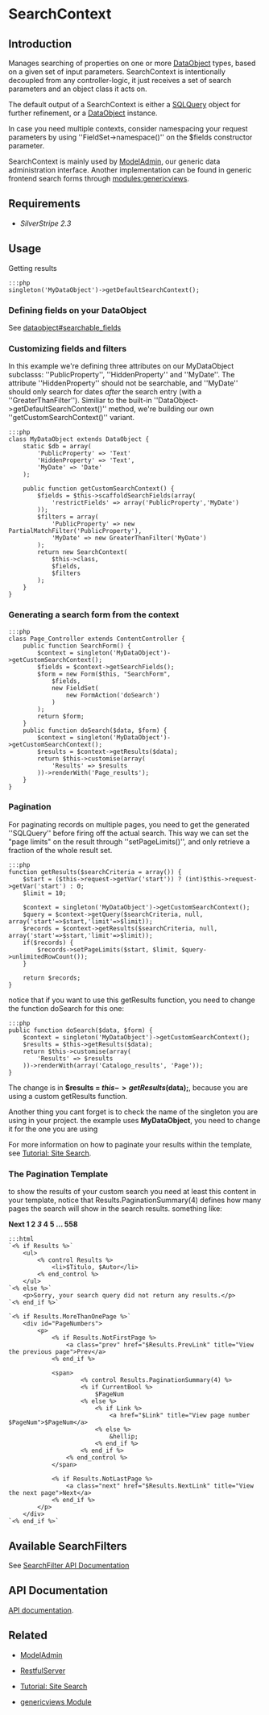 # SearchContext

## Introduction

Manages searching of properties on one or more
[DataObject](http://api.silverstripe.org/trunk/sapphire/model/DataObject.html) types, based on a given set of input
parameters. SearchContext is intentionally decoupled from any controller-logic,
it just receives a set of search parameters and an object class it acts on.

The default output of a SearchContext is either a [SQLQuery](SQLQuery) object for further refinement, or a
[DataObject](http://api.silverstripe.org/trunk/sapphire/model/DataObject.html) instance.

In case you need multiple contexts, consider namespacing your request parameters by using ''FieldSet->namespace()'' on
the $fields constructor parameter.

SearchContext is mainly used by [ModelAdmin](ModelAdmin), our generic data administration interface. Another
implementation can be found in generic frontend search forms through [modules:genericviews](modules/genericviews).

## Requirements


*  *SilverStripe 2.3*

## Usage

Getting results

	:::php
	singleton('MyDataObject')->getDefaultSearchContext();


### Defining fields on your DataObject

See [dataobject#searchable_fields](dataobject#searchable_fields)

### Customizing fields and filters

In this example we're defining three attributes on our MyDataObject subclasss: ''PublicProperty'', ''HiddenProperty''
and ''MyDate''. The attribute ''HiddenProperty'' should not be searchable, and ''MyDate'' should only search for dates
*after* the search entry (with a ''GreaterThanFilter''). Similiar to the built-in
''DataObject->getDefaultSearchContext()'' method, we're building our own ''getCustomSearchContext()'' variant.

	:::php
	class MyDataObject extends DataObject {
		static $db = array(
			'PublicProperty' => 'Text'
			'HiddenProperty' => 'Text',
			'MyDate' => 'Date'
		);
		
		public function getCustomSearchContext() {
			$fields = $this->scaffoldSearchFields(array(
				'restrictFields' => array('PublicProperty','MyDate')
			));
			$filters = array(
				'PublicProperty' => new PartialMatchFilter('PublicProperty'),
				'MyDate' => new GreaterThanFilter('MyDate')
			);
			return new SearchContext(
				$this->class, 
				$fields, 
				$filters
			);
		}
	}
		





### Generating a search form from the context

	:::php
	class Page_Controller extends ContentController {
		public function SearchForm() {
			$context = singleton('MyDataObject')->getCustomSearchContext();
			$fields = $context->getSearchFields();
			$form = new Form($this, "SearchForm",
				$fields,
				new FieldSet(
					new FormAction('doSearch')
				)
			);
			return $form;
		}
		public function doSearch($data, $form) {
			$context = singleton('MyDataObject')->getCustomSearchContext();
			$results = $context->getResults($data);
			return $this->customise(array(
				'Results' => $results
			))->renderWith('Page_results');
		}
	}







### Pagination

For paginating records on multiple pages, you need to get the generated ''SQLQuery'' before firing off the actual
search. This way we can set the "page limits" on the result through ''setPageLimits()'', and only retrieve a fraction of
the whole result set.


	:::php
	function getResults($searchCriteria = array()) {
		$start = ($this->request->getVar('start')) ? (int)$this->request->getVar('start') : 0;
		$limit = 10;
			
		$context = singleton('MyDataObject')->getCustomSearchContext();
		$query = $context->getQuery($searchCriteria, null, array('start'=>$start,'limit'=>$limit));
		$records = $context->getResults($searchCriteria, null, array('start'=>$start,'limit'=>$limit));
		if($records) {
			$records->setPageLimits($start, $limit, $query->unlimitedRowCount());
		}
			
		return $records;
	}


notice that if you want to use this getResults function, you need to change the function doSearch for this one:

	:::php
	public function doSearch($data, $form) {
		$context = singleton('MyDataObject')->getCustomSearchContext();
		$results = $this->getResults($data);
		return $this->customise(array(
			'Results' => $results
		))->renderWith(array('Catalogo_results', 'Page'));
	}


The change is in **$results = $this->getResults($data);**, because you are using a custom getResults function.

Another thing you cant forget is to check the name of the singleton you are using in your project. the example uses
**MyDataObject**, you need to change it for the one you are using

For more information on how to paginate your results within the template, see [Tutorial: Site
Search](tutorial/4-site-search).


### The Pagination Template

to show the results of your custom search you need at least this content in your template, notice that
Results.PaginationSummary(4) defines how many pages the search will show in the search results. something like:

**Next   1 2  *3*  4  5  … 558**  


	:::html
	`<% if Results %>`
		<ul>
			<% control Results %>
				<li>$Titulo, $Autor</li>
			<% end_control %>
		</ul>
	`<% else %>`
		<p>Sorry, your search query did not return any results.</p>
	`<% end_if %>`
	
	`<% if Results.MoreThanOnePage %>`
		<div id="PageNumbers">
			<p>
				<% if Results.NotFirstPage %>
					<a class="prev" href="$Results.PrevLink" title="View the previous page">Prev</a>
				<% end_if %>
			
				<span>
			    		<% control Results.PaginationSummary(4) %>
						<% if CurrentBool %>
							$PageNum
						<% else %>
							<% if Link %>
								<a href="$Link" title="View page number $PageNum">$PageNum</a>
							<% else %>
								&hellip;
							<% end_if %>
						<% end_if %>
					<% end_control %>
				</span>
			
				<% if Results.NotLastPage %>
					<a class="next" href="$Results.NextLink" title="View the next page">Next</a>
				<% end_if %>
			</p>
		</div>
	`<% end_if %>`


## Available SearchFilters

See [SearchFilter API Documentation](http://api.silverstripe.org/current/sapphire/search/SearchFilter.html)  

## API Documentation

[API documentation](http://api.silverstripe.org/current/sapphire/search/SearchContext.html).

## Related


*  [ModelAdmin](ModelAdmin)

*  [RestfulServer](RestfulServer)

*  [Tutorial: Site Search](tutorial/4-site-search)

*  [genericviews Module](modules/genericviews)
